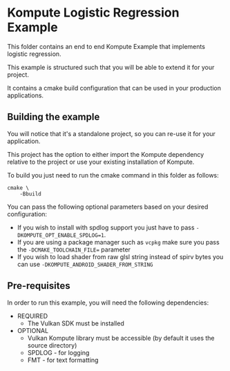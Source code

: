 # Kompute Logistic Regression Example

This folder contains an end to end Kompute Example that implements logistic regression.

This example is structured such that you will be able to extend it for your project.

It contains a cmake build configuration that can be used in your production applications.

## Building the example

You will notice that it's a standalone project, so you can re-use it for your application.

This project has the option to either import the Kompute dependency relative to the project or use your existing installation of Kompute.

To build you just need to run the cmake command in this folder as follows:

```
cmake \
    -Bbuild
```

You can pass the following optional parameters based on your desired configuration:
* If you wish to install with spdlog support you just have to pass `-DKOMPUTE_OPT_ENABLE_SPDLOG=1`.
* If you are using a package manager such as `vcpkg` make sure you pass the `-DCMAKE_TOOLCHAIN_FILE=` parameter 
* If you wish to load shader from raw glsl string instead of spirv bytes you can use `-DKOMPUTE_ANDROID_SHADER_FROM_STRING`

## Pre-requisites

In order to run this example, you will need the following dependencies:

* REQUIRED
    + The Vulkan SDK must be installed
* OPTIONAL
    + Vulkan Kompute library must be accessible (by default it uses the source directory)
    + SPDLOG - for logging
    + FMT - for text formatting

